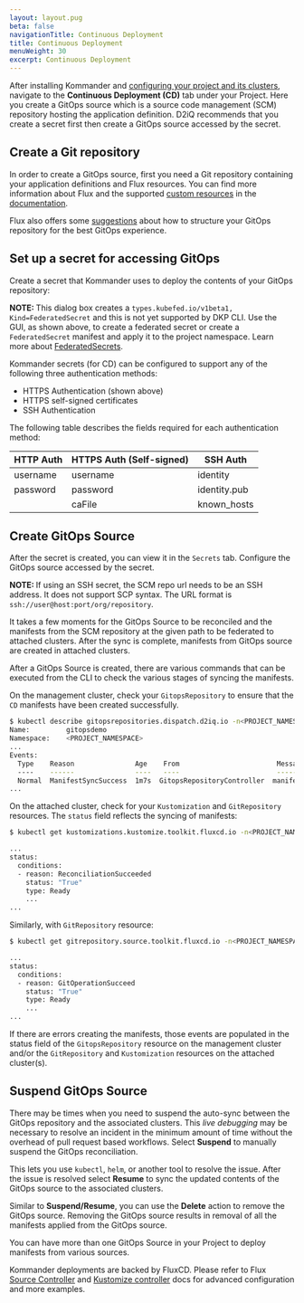 ```yaml
---
layout: layout.pug
beta: false
navigationTitle: Continuous Deployment
title: Continuous Deployment
menuWeight: 30
excerpt: Continuous Deployment
---
```


<!--- markdownlist-disable MD025 --->

After installing Kommander and [configuring your project and its clusters](../../), navigate to the **Continuous Deployment (CD)** tab under your Project. Here you create a GitOps source which is a source code management (SCM) repository hosting the application definition. D2iQ recommends that you create a secret first then create a GitOps source accessed by the secret.

## Create a Git repository

In order to create a GitOps source, first you need a Git repository containing your application definitions and Flux resources. You can find more information about Flux and the supported [custom resources](https://fluxcd.io/docs/concepts/#reconciliation) in the [documentation](https://fluxcd.io/docs/concepts/).

Flux also offers some [suggestions](https://fluxcd.io/docs/guides/repository-structure/) about how to structure your GitOps repository for the best GitOps experience.

## Set up a secret for accessing GitOps

Create a secret that Kommander uses to deploy the contents of your GitOps repository:

<p class="message--note"><strong>NOTE: </strong>This dialog box creates a <code>types.kubefed.io/v1beta1, Kind=FederatedSecret</code> and this is not yet supported by DKP CLI. Use the GUI, as shown above, to create a federated secret or create a <code>FederatedSecret</code> manifest and apply it to the project namespace. Learn more about <a href="../../project-secrets/">FederatedSecrets</a>.</p>

Kommander secrets (for CD) can be configured to support any of the following three authentication methods:

- HTTPS Authentication (shown above)
- HTTPS self-signed certificates
- SSH Authentication

The following table describes the fields required for each authentication method:

| HTTP Auth  | HTTPS Auth (Self-signed) | SSH Auth     |
| -----------| ------------------------ | ------------ |
| username   | username                 | identity     |
| password   | password                 | identity.pub |
|            | caFile                   | known_hosts  |

<!-- Refer https://fluxcd.io/docs/components/source/gitrepositories/#spec-examples for flux examples (not everything in there is supported) -->

## Create GitOps Source

After the secret is created, you can view it in the `Secrets` tab. Configure the GitOps source accessed by the secret.

<p class="message--important"><strong>NOTE: </strong>If using an SSH secret, the SCM repo url needs to be an SSH address. It does not support SCP syntax. The URL format is <code>ssh://user@host:port/org/repository</code>.</p>

It takes a few moments for the GitOps Source to be reconciled and the manifests from the SCM repository at the given path to be federated to attached clusters. After the sync is complete, manifests from GitOps source are created in attached clusters.

After a GitOps Source is created, there are various commands that can be executed from the CLI to check the various stages of syncing the manifests.

On the management cluster, check your `GitopsRepository` to ensure that the `CD` manifests have been created successfully.

```bash
$ kubectl describe gitopsrepositories.dispatch.d2iq.io -n<PROJECT_NAMESPACE> gitopsdemo
Name:         gitopsdemo
Namespace:    <PROJECT_NAMESPACE>
...
Events:
  Type    Reason               Age    From                        Message
  ----    ------               ----   ----                        -------
  Normal  ManifestSyncSuccess  1m7s  GitopsRepositoryController  manifests synced to bootstrap repo
...
```

On the attached cluster, check for your `Kustomization` and `GitRepository` resources. The `status` field reflects the syncing of manifests:

```bash
$ kubectl get kustomizations.kustomize.toolkit.fluxcd.io -n<PROJECT_NAMESPACE> <GITOPS_SOURCE_NAME> -oyaml

...
status:
  conditions:
  - reason: ReconciliationSucceeded
    status: "True"
    type: Ready
    ...
...
```

Similarly, with `GitRepository` resource:

```bash
$ kubectl get gitrepository.source.toolkit.fluxcd.io -n<PROJECT_NAMESPACE> <GITOPS_SOURCE_NAME> -oyaml

...
status:
  conditions:
  - reason: GitOperationSucceed
    status: "True"
    type: Ready
    ...
...
```

If there are errors creating the manifests, those events are populated in the status field of the `GitopsRepository` resource on the management cluster and/or the `GitRepository` and `Kustomization` resources on the attached cluster(s).

## Suspend GitOps Source

There may be times when you need to suspend the auto-sync between the GitOps repository and the associated clusters. This _live debugging_ may be necessary to resolve an incident in the minimum amount of time without the overhead of pull request based workflows. Select **Suspend** to manually suspend the GitOps reconciliation.

This lets you use `kubectl`, `helm`, or another tool to resolve the issue. After the issue is resolved select **Resume** to sync the updated contents of the GitOps source to the associated clusters.

Similar to **Suspend/Resume**, you can use the **Delete** action to remove the GitOps source. Removing the GitOps source results in removal of all the manifests applied from the GitOps source.

You can have more than one GitOps Source in your Project to deploy manifests from various sources.

Kommander deployments are backed by FluxCD. Please refer to Flux [Source Controller](https://fluxcd.io/docs/components/source/) and [Kustomize controller](https://fluxcd.io/docs/components/kustomize/) docs for advanced configuration and more examples.
